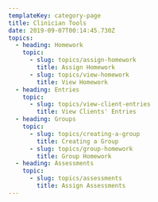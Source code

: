 ```yaml
---
templateKey: category-page
title: Clinician Tools
date: 2019-09-07T00:14:45.730Z
topics:
  - heading: Homework
    topic:
      - slug: topics/assign-homework
        title: Assign Homework
      - slug: topics/view-homework
        title: View Homework
  - heading: Entries
    topic:
      - slug: topics/view-client-entries
        title: View Clients' Entries
  - heading: Groups
    topic:
      - slug: topics/creating-a-group
        title: Creating a Group
      - slug: topics/group-homework
        title: Group Homework
  - heading: Assessments
    topic:
      - slug: topics/assessments
        title: Assign Assessments
---
```


